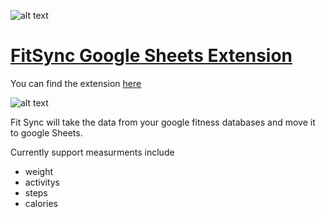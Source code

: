 ![alt text](https://github.com/brendena/FitSync/blob/master/images/logo.png?raw=true)

# [FitSync Google Sheets Extension](https://chrome.google.com/webstore/detail/fit-sync/inpbnmkmjmcbfmhhojijbimpiieifekh?hl=en)
You can find the extension [here](https://chrome.google.com/webstore/detail/fit-sync/inpbnmkmjmcbfmhhojijbimpiieifekh?hl=en)

![alt text](https://github.com/brendena/FitSync/blob/master/images/screenShot.png?raw=true)


Fit Sync will take the data from your google fitness databases and move it to google Sheets.

Currently support measurments include
* weight
* activitys
* steps
* calories
